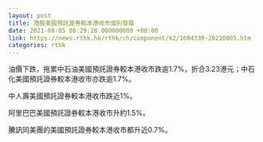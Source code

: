```yaml
---
layout: post
title: 港股美國預託證券較本港收市個別發展
date: 2021-08-05 06:29:28.000000000 +08:00
link: https://news.rthk.hk/rthk/ch/component/k2/1604330-20210805.htm
categories: rthk
---
```


油價下跌，拖累中石油美國預託證券較本港收市跌逾1.7%，折合3.23港元；中石化美國預託證券較本港收市亦跌逾1.7%。

中人壽美國預託證券較本港收市跌近1%。

阿里巴巴美國預託證券較本港收市升約1.5%。

騰訊同美團的美國預託證券較本港收市都升近0.7%。
